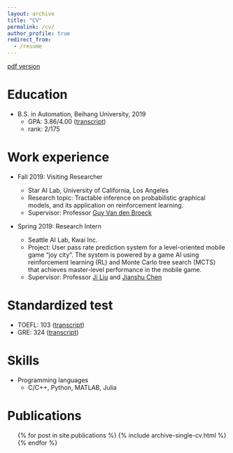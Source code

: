 ```yaml
---
layout: archive
title: "CV"
permalink: /cv/
author_profile: true
redirect_from:
  - /resume
---
```


[pdf version](https://liuanji.github.io/files/cv.pdf)

Education
======
* B.S. in Automation, Beihang University, 2019
  * GPA: 3.86/4.00 ([transcript](https://liuanji.github.io/files/transcript.pdf))
  * rank: 2/175

Work experience
======
* Fall 2019: Visiting Researcher
  * Star AI Lab, University of California, Los Angeles
  * Research topic: Tractable inference on probabilistic graphical models, and its application on reinforcement learning.
  * Supervisor: Professor [Guy Van den Broeck](http://web.cs.ucla.edu/~guyvdb/)

* Spring 2019: Research Intern
  * Seattle AI Lab, Kwai Inc.
  * Project: User pass rate prediction system for a level-oriented mobile game “joy city”. The system is powered by a game AI using reinforcement learning (RL) and Monte Carlo tree search (MCTS) that achieves master-level performance in the mobile game.
  * Supervisor: Professor [Ji Liu](https://scholar.google.com/citations?user=RRzVwKkAAAAJ&hl=zh-CN) and [Jianshu Chen](https://chenjianshu.github.io)

Standardized test
======
* TOEFL: 103 ([transcript](https://liuanji.github.io/files/toefl.pdf))
* GRE: 324 ([transcript](https://liuanji.github.io/files/gre.pdf))
  
Skills
======
* Programming languages
  * C/C++, Python, MATLAB, Julia

Publications
======
  <ul>{% for post in site.publications %}
    {% include archive-single-cv.html %}
  {% endfor %}</ul>
